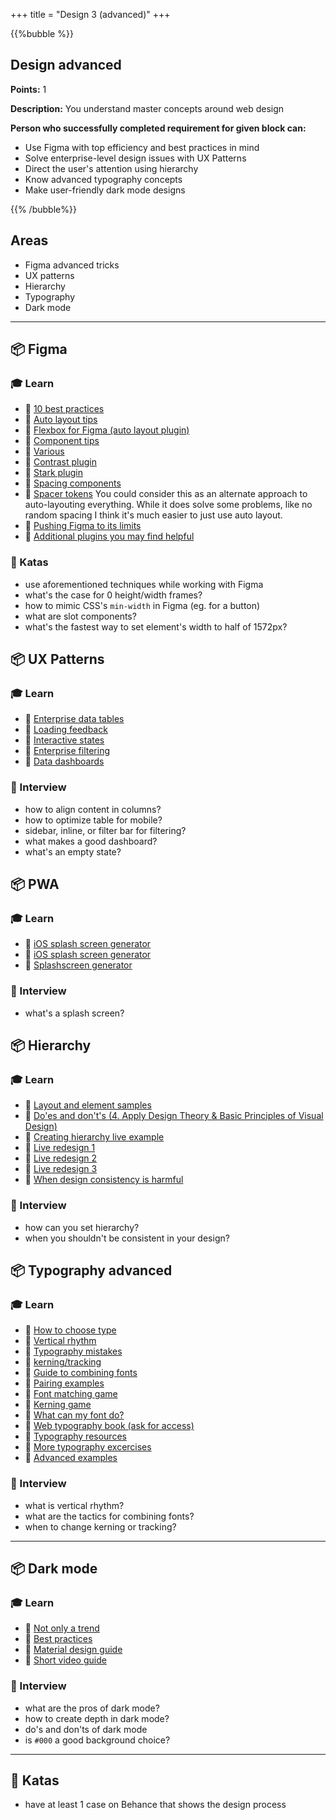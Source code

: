 +++
title = "Design 3 (advanced)"
+++

{{%bubble %}}

## Design advanced

**Points:** 1

**Description:** You understand master concepts around web design

**Person who successfully completed requirement for given block can:**
- Use Figma with top efficiency and best practices in mind
- Solve enterprise-level design issues with UX Patterns
- Direct the user's attention using hierarchy  
- Know advanced typography concepts
- Make user-friendly dark mode designs

{{% /bubble%}}

## Areas

- Figma advanced tricks 
- UX patterns
- Hierarchy 
- Typography
- Dark mode

---

## 📦 Figma

### 🎓 Learn
- 📗 [10 best practices](https://uxdesign.cc/10-figma-best-practices-to-10x-your-workflow-76d6336daf2a)
- 📗 [Auto layout tips](https://uxdesign.cc/10-auto-layout-tips-in-figma-23f530c8098a)
- 📗 [Flexbox for Figma (auto layout plugin)](https://www.figma.com/community/plugin/755300155155835622/AutoLayout)
- 📗 [Component tips](https://uxdesign.cc/10-components-tips-in-figma-12b80389574)
- 📗 [Various](https://uxdesign.cc/11-super-simple-tips-to-help-improve-your-figma-workflow-2022-76e03274a828)
- 📗 [Contrast plugin](https://www.figma.com/community/plugin/748533339900865323/Contrast)
- 📗 [Stark plugin](https://www.figma.com/community/plugin/732603254453395948/Stark)
- 📙 [Spacing components](https://ericwbailey.design/writing/where-do-you-put-spacing-on-design-system-components/)
- 📙 [Spacer tokens](https://uxdesign.cc/how-to-manage-space-in-figma-using-tokens-8d0ebd99ee1b)
  You could consider this as an alternate approach to auto-layouting everything. While it does solve some problems, like no random spacing I think it's much easier to just use auto layout. 
- 📙 [Pushing Figma to its limits](https://www.figma.com/file/p0sOoXeWB1fRqvww2hbRSO/Pushing-Figma-to-its-limits-(Community)?node-id=0%3A1)
- 📙 [Additional plugins you may find helpful](https://medium.com/@FlowMapp/20-figma-plugins-carefully-selected-by-experienced-designers-76c77fa946f9)

### 📝 Katas
- use aforementioned techniques while working with Figma
- what's the case for 0 height/width frames?
- how to mimic CSS's `min-width` in Figma (eg. for a button)
- what are slot components?
- what's the fastest way to set element's width to half of 1572px?

## 📦 UX Patterns

### 🎓 Learn
- 📗 [Enterprise data tables](https://pencilandpaper.io/articles/ux-pattern-analysis-enterprise-data-tables/)
- 📗 [Loading feedback](https://pencilandpaper.io/articles/ux-pattern-analysis-loading-feedback/)
- 📗 [Interactive states](https://pencilandpaper.io/articles/ux-pattern-analysis-interactive-states/)
- 📗 [Enterprise filtering](https://pencilandpaper.io/articles/ux-pattern-analysis-enterprise-filtering/)
- 📗 [Data dashboards](https://pencilandpaper.io/articles/ux-pattern-analysis-data-dashboards/)

### 🎤 Interview
- how to align content in columns?
- how to optimize table for mobile?
- sidebar, inline, or filter bar for filtering?
- what makes a good dashboard?
- what's an empty state?

## 📦 PWA

### 🎓 Learn
- 📗 [iOS splash screen generator](https://medium.com/appscope/adding-custom-ios-splash-screens-to-your-progressive-web-app-41a9b18bdca3)
- 📗 [iOS splash screen generator](https://appsco.pe/developer/splash-screens)
- 📗 [Splashscreen generator](https://splashscreen.pro/)

### 🎤 Interview
- what's a splash screen?

## 📦 Hierarchy

### 🎓 Learn
- 📗 [Layout and element samples](https://uxplanet.org/15-graphic-elements-to-improve-your-web-design-33d190d95fcf)
- 📗 [Do'es and don't's (4. Apply Design Theory & Basic Principles of Visual Design)](https://uxplanet.org/creating-a-high-fidelity-user-interface-interactive-prototype-in-1-hour-f0550dfc966a)
- 📗 [Creating hierarchy live example](https://youtu.be/qZdML5JRi5E)
- 📗 [Live redesign 1](https://youtu.be/lhwFUkEQKOM)
- 📗 [Live redesign 2](https://youtu.be/qSEtP_2UUSY)
- 📗 [Live redesign 3](https://youtu.be/yR2HrPJFbJw)
- 📗 [When design consistency is harmful](https://medium.com/designing-atlassian/when-design-consistency-is-harmful-39aa69173848)

### 🎤 Interview
- how can you set hierarchy?
- when you shouldn't be consistent in your design?

## 📦 Typography advanced

### 🎓 Learn
* 📗 [How to choose type](https://www.freecodecamp.org/news/typography-can-make-your-design-or-break-it-7be710aadcfe/)
* 📗 [Vertical rhythm](https://zellwk.com/blog/why-vertical-rhythms/)
* 📗 [Typography mistakes](https://dribbble.com/stories/2019/08/14/5-sneaky-typography-errors-to-avoid)
* 📗 [kerning/tracking](https://iamsteve.me/blog/how-to-use-kerning-tracking)
* 📗 [Guide to combining fonts](https://betterwebtype.com/articles/2018/08/15/guide-to-combining-fonts/)
* 📗 [Pairing examples](https://www.canva.com/learn/the-ultimate-guide-to-font-pairing/)
* 📗 [Font matching game](http://www.typeconnection.com/)
* 📗 [Kerning game](https://type.method.ac/)
* 📗 [What can my font do?](https://wakamaifondue.com/)
* 📙 [Web typography book (ask for access)](https://betterwebtype.com/web-typography-book/)
* 📙 [Typography resources](https://fontpair.co/resources)
* 📙 [More typography excercises](https://dribbble.com/stories/2019/07/05/5-online-typography-exercises-to-improve-your-skills)
* 📙 [Advanced examples](https://typographyprinciples.obys.agency/)

### 🎤 Interview
- what is vertical rhythm?
- what are the tactics for combining fonts?
- when to change kerning or tracking?

---

## 📦 Dark mode

### 🎓 Learn
* 📗 [Not only a trend](https://medium.com/@jahvaccani/dark-mode-personal-preference-hype-or-health-issue-11ff371b77df)
* 📗 [Best practices](https://buninux.com/learn/dark-mode-ui-%E2%80%A8best-practices)
* 📗 [Material design guide](https://material.io/design/color/dark-theme.html)
* 📗 [Short video guide](https://www.youtube.com/watch?v=CZqcnxLd978)

### 🎤 Interview
- what are the pros of dark mode?
- how to create depth in dark mode?
- do's and don'ts of dark mode
- is `#000` a good background choice?

---

## 📝 Katas
- have at least 1 case on Behance that shows the design process
